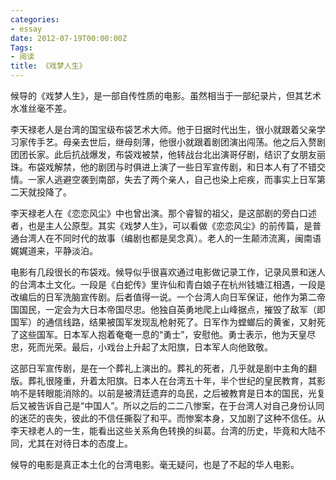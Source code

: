 ```yaml
---
categories:
- essay
date: 2012-07-19T00:00:00Z
Tags:
- 阅读
title: 《戏梦人生》
---
```


候导的《戏梦人生》，是一部自传性质的电影。虽然相当于一部纪录片，但其艺术水准丝毫不差。

李天禄老人是台湾的国宝级布袋艺术大师。他于日据时代出生，很小就跟着父亲学习家传手艺。母亲去世后，继母刻薄，他很小就跟着剧团演出闯荡。他之后入赘剧团团长家。此后抗战爆发，布袋戏被禁，他转战台北出演哥仔剧，结识了女朋友丽珠。布袋戏解禁，他的剧团与时俱进上演了一些日军宣传剧，和日本人有了不错交情。一家人逃避空袭到南部，失去了两个亲人，自己也染上疟疾，而事实上日军第二天就投降了。

李天禄老人在《恋恋风尘》中也曾出演。那个睿智的祖父，是这部剧的旁白口述者，也是主人公原型。其实《戏梦人生》，可以看做《恋恋风尘》的前传篇，是普通台湾人在不同时代的故事（编剧也都是吴念真）。老人的一生颠沛流离，闽南语娓娓道来，平静淡泊。

电影有几段很长的布袋戏。候导似乎很喜欢通过电影做记录工作，记录风景和迷人的台湾本土文化。一段是《白蛇传》里许仙和青白娘子在杭州钱塘江相遇，一段是改编后的日军洗脑宣传剧。后者值得一说。一个台湾人向日军保证，他作为第二帝国国民，一定会为大日本帝国尽忠。他独自英勇地爬上山峰据点，摧毁了敌军（即国军）的通信线路，结果被国军发现乱枪射死了。日军作为螳螂后的黄雀，又射死了这些国军。日本军人抱着奄奄一息的“勇士”，安慰他。勇士表示，他为天皇尽忠，死而光荣。最后，小戏台上升起了太阳旗，日本军人向他致敬。

这部日军宣传剧，是在一个葬礼上演出的。葬礼的死者，几乎就是剧中主角的翻版。葬礼很隆重，升着太阳旗。日本人在台湾五十年，半个世纪的皇民教育，其影响不是转眼能消除的。以前是被清廷遗弃的岛民，之后被教育是日本的国民，光复后又被告诉自己是“中国人”。所以之后的二二八惨案，在于台湾人对自己身份认同的迷茫的丧失，彼此的不信任撕裂了和平。而惨案本身，又加剧了这种不信任。从李天禄老人的一生，能看出这些关系角色转换的纠葛。台湾的历史，毕竟和大陆不同，尤其在对待日本的态度上。

候导的电影是真正本土化的台湾电影。毫无疑问，也是了不起的华人电影。
